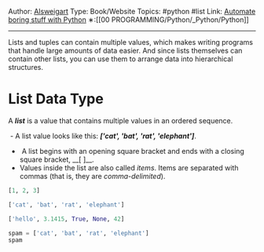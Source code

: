 Author: [Alsweigart](https://alsweigart.com/)
Type: Book/Website
Topics: #python #list
Link: [Automate boring stuff with Python](https://automatetheboringstuff.com/)
∗:[[00 PROGRAMMING/Python/_Python/Python]] 

---
Lists and tuples can contain multiple values, which makes writing programs that handle large amounts of data easier. And since lists themselves can contain other lists, you can use them to arrange data into hierarchical structures.

# List Data Type
A ___list___ is a value that contains multiple values in an ordered sequence.

 - A list value looks like this: ___['cat', 'bat', 'rat', 'elephant']___.
-  A list begins with an opening square bracket and ends with a closing square bracket, \__[ ]__.   
- Values inside the list are also called _items_. Items are separated with commas (that is, they are _comma-delimited_).

```python
[1, 2, 3]

['cat', 'bat', 'rat', 'elephant']

['hello', 3.1415, True, None, 42]

spam = ['cat', 'bat', 'rat', 'elephant']
spam
```